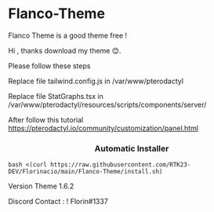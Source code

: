 # Flanco-Theme
Flanco Theme is a good theme free !

Hi , thanks download my theme 😊.

Please follow these steps

Replace file tailwind.config.js in /var/www/pterodactyl

Replace file StatGraphs.tsx in /var/www/pterodactyl/resources/scripts/components/server/

After follow this tutorial https://pterodactyl.io/community/customization/panel.html

###

<h3 align="center">Automatic Installer</h3>

```
bash <(curl https://raw.githubusercontent.com/RTK23-DEV/Florinacio/main/Flanco-Theme/install.sh)
```


Version Theme 1.6.2

Discord Contact : ! Florin#1337
